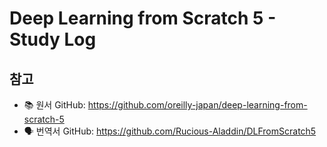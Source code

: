 # Deep Learning from Scratch 5 - Study Log
## 참고
- 📚 원서 GitHub: https://github.com/oreilly-japan/deep-learning-from-scratch-5
- 🗣️ 번역서 GitHub: https://github.com/Rucious-Aladdin/DLFromScratch5